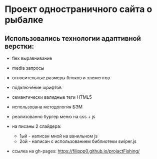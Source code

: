 # **Проект одностраничного сайта о рыбалке**
## Использовались технологии адаптивной верстки:
* flex выравнивание
* media запросы
* относительные размеры блоков и элементов
* подключение шрифтов
* семантически валидные теги HTML5
* использована методология БЭМ
* реализованно бургер меню на css + js
* на писаны 2 слайдера:
  * 1ый - написан мной на ванильном js
  * 2ой - написан с использованием библиотеки swiper.js

* ссылка на gh-pages: https://filippp0.github.io/projactFishing/
